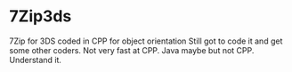 # 7Zip3ds
7Zip for 3DS coded in CPP for object orientation
Still got to code it and get some other coders. Not very fast at CPP. Java maybe but not CPP. Understand it.
